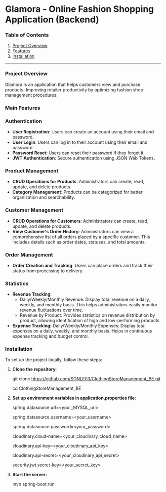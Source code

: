 # Glamora - Online Fashion Shopping Application (Backend)

### Table of Contents

1. [Project Overview](#project-overview)
2. [Features](#features)
3. [Installation](#installation)

---
### Project Overview

Glamora is an application that helps customers view and purchase products. Improving retailer productivity by optimizing fashion shop management procedures.

### Main Features

  ### Authentication
  
  - **User Registration**: Users can create an account using their email and password.
  - **User Login**: Users can log in to their account using their email and password.
  - **Password Reset**: Users can reset their password if they forget it.
  - **JWT Authentication**: Secure authentication using JSON Web Tokens.
  
  ### Product Management
  
  - **CRUD Operations for Products**: Administrators can create, read, update, and delete products.
  - **Category Management**: Products can be categorized for better organization and searchability.
  
  ### Customer Management
  - **CRUD Operations for Customers**: Administrators can create, read, update, and delete products.
  - **View Customer's Order History:**  Administrators can view a comprehensive list of all orders placed by a specific customer. This includes details such as order dates, statuses, and total amounts.
  
  ### Order Management
  
  - **Order Creation and Tracking**: Users can place orders and track their status from processing to delivery.
  
  ### Statistics
   - **Revenue Tracking**:
       + Daily/Weekly/Monthly Revenue: Display total revenue on a daily, weekly, and monthly basis. This helps administrators easily monitor revenue fluctuations over time.
       + Revenue by Product: Provides statistics on revenue distribution by product, allowing identification of high and low-performing products.
   - **Expense Tracking:** Daily/Weekly/Monthly Expenses: Display total expenses on a daily, weekly, and monthly basis. Helps in continuous expense tracking and budget control.
  
  ### Installation
  
  To set up the project locally, follow these steps:

1. **Clone the repository**:
   
     git clone https://github.com/SONLE03/ClothingStoreManagement_BE.git
     
     cd ClothingStoreManagement_BE

2. **Set up environment variables in application.properties file:**
   
    spring.datasource.url=<your_MYSQL_uri>
    
    spring.datasource.username=<your_username>
    
    spring.datasource.password=<your_password>
    
    cloudinary.cloud-name=<your_cloudinary_cloud_name>
    
    cloudinary.api-key=<your_cloudinary_api_key>
    
    cloudinary.api-secret=<your_cloudinary_api_secret>
    
    security.jwt.secret-key=<your_secret_key>

3. **Start the server:**
   
   mvn spring-boot:run
